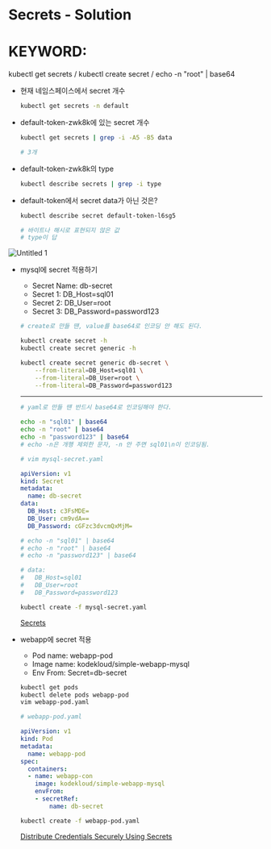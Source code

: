 # Secrets - Solution

# KEYWORD:
kubectl get secrets /
kubectl create secret /
echo -n "root" | base64

- 현재 네임스페이스에서 secret 개수

    ```bash
    kubectl get secrets -n default
    ```

- default-token-zwk8k에 있는 secret 개수

    ```bash
    kubectl get secrets | grep -i -A5 -B5 data

    # 3개
    ```

- default-token-zwk8k의 type

    ```bash
    kubectl describe secrets | grep -i type
    ```

- default-token에서 secret data가 아닌 것은?

    ```bash
    kubectl describe secret default-token-l6sg5

    # 바이트나 해시로 표현되지 않은 값
    # type이 답
    ```

![Untitled 1](https://user-images.githubusercontent.com/63388678/104115004-fbfa3c80-534d-11eb-99ae-9709646710d9.png)

- mysql에 secret 적용하기
    - Secret Name: db-secret
    - Secret 1: DB_Host=sql01
    - Secret 2: DB_User=root
    - Secret 3: DB_Password=password123

    ```bash
    # create로 만들 땐, value를 base64로 인코딩 안 해도 된다.

    kubectl create secret -h
    kubectl create secret generic -h

    kubectl create secret generic db-secret \
        --from-literal=DB_Host=sql01 \
        --from-literal=DB_User=root \
        --from-literal=DB_Password=password123
    ```

    ---

    ```bash
    # yaml로 만들 땐 반드시 base64로 인코딩해야 한다.

    echo -n "sql01" | base64
    echo -n "root" | base64
    echo -n "password123" | base64
    # echo -n은 개행 제외한 문자, -n 안 주면 sql01\n이 인코딩됨.
    ```

    ```yaml
    # vim mysql-secret.yaml

    apiVersion: v1
    kind: Secret
    metadata:
      name: db-secret
    data:
      DB_Host: c3FsMDE=
      DB_User: cm9vdA==
      DB_Password: cGFzc3dvcmQxMjM=

    # echo -n "sql01" | base64
    # echo -n "root" | base64
    # echo -n "password123" | base64

    # data:
    #   DB_Host=sql01
    #   DB_User=root
    #   DB_Password=password123
    ```

    ```bash
    kubectl create -f mysql-secret.yaml
    ```

    [Secrets](https://kubernetes.io/docs/concepts/configuration/secret/)

- webapp에 secret 적용
    - Pod name: webapp-pod
    - Image name: kodekloud/simple-webapp-mysql
    - Env From: Secret=db-secret

    ```bash
    kubectl get pods
    kubectl delete pods webapp-pod
    vim webapp-pod.yaml
    ```

    ```yaml
    # webapp-pod.yaml

    apiVersion: v1
    kind: Pod
    metadata:
      name: webapp-pod
    spec:
      containers:
      - name: webapp-con
        image: kodekloud/simple-webapp-mysql
        envFrom:    
        - secretRef:        
            name: db-secret
    ```

    ```bash
    kubectl create -f webapp-pod.yaml
    ```

    [Distribute Credentials Securely Using Secrets](https://kubernetes.io/docs/tasks/inject-data-application/distribute-credentials-secure/)